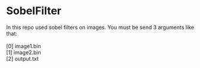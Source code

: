 ﻿# SobelFilter

In this repo used sobel filters on images. You must be send 3 arguments like that:\
\
[0] image1.bin\
[1] image2.bin\
[2] output.txt
